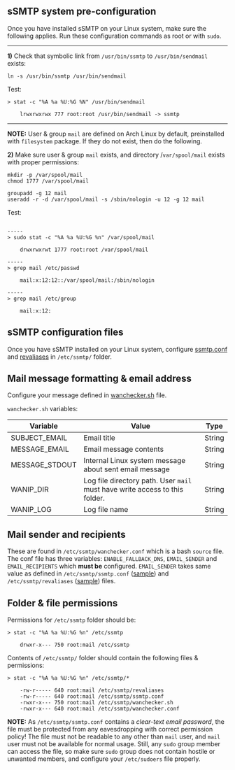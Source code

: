 ## sSMTP system pre-configuration

Once you have installed sSMTP on your Linux system, make sure the following applies. Run these configuration commands as root or with `sudo`.

----------

**1)** Check that symbolic link from `/usr/bin/ssmtp` to `/usr/bin/sendmail` exists:

```
ln -s /usr/bin/ssmtp /usr/bin/sendmail
```

Test:

```
> stat -c "%A %a %U:%G %N" /usr/bin/sendmail

    lrwxrwxrwx 777 root:root /usr/bin/sendmail -> ssmtp
```

----------

**NOTE:** User & group `mail` are defined on Arch Linux by default, preinstalled with `filesystem` package. If they do not exist, then do the following.

**2)** Make sure user & group `mail` exists, and directory /`var/spool/mail` exists with proper permissions:

```
mkdir -p /var/spool/mail
chmod 1777 /var/spool/mail

groupadd -g 12 mail
useradd -r -d /var/spool/mail -s /sbin/nologin -u 12 -g 12 mail
```

Test:

```

-----
> sudo stat -c "%A %a %U:%G %n" /var/spool/mail

    drwxrwxrwt 1777 root:root /var/spool/mail

-----
> grep mail /etc/passwd

    mail:x:12:12::/var/spool/mail:/sbin/nologin

-----
> grep mail /etc/group

    mail:x:12:
```

## sSMTP configuration files

Once you have sSMTP installed on your Linux system, configure [ssmtp.conf](ssmtp.conf) and [revaliases](revaliases) in `/etc/ssmtp/` folder.

## Mail message formatting & email address

Configure your message defined in [wanchecker.sh](wanchecker.sh) file.

`wanchecker.sh` variables:

|     Variable     |                                    Value                                    |    Type    |
|------------------|-----------------------------------------------------------------------------|------------|
| SUBJECT_EMAIL    | Email title                                                                 | String     |
| MESSAGE_EMAIL    | Email message contents                                                      | String     |
| MESSAGE_STDOUT   | Internal Linux system message about sent email message                      | String     |
| WANIP_DIR        | Log file directory path. User `mail` must have write access to this folder. | String     |
| WANIP_LOG        | Log file name                                                               | String     |

## Mail sender and recipients

These are found in `/etc/ssmtp/wanchecker.conf` which is a bash `source` file.
The conf file has three variables: `ENABLE_FALLBACK_DNS`, `EMAIL_SENDER` and `EMAIL_RECIPIENTS` which **must be** configured. `EMAIL_SENDER` takes same value as defined in `/etc/ssmtp/ssmtp.conf` ([sample](ssmtp.conf)) and `/etc/ssmtp/revaliases` ([sample](revaliases)) files.

## Folder & file permissions

Permissions for `/etc/ssmtp` folder should be:

```
> stat -c "%A %a %U:%G %n" /etc/ssmtp

    drwxr-x--- 750 root:mail /etc/ssmtp
```

Contents of `/etc/ssmtp/` folder should contain the following files & permissions:

```
> stat -c "%A %a %U:%G %n" /etc/ssmtp/*

    -rw-r----- 640 root:mail /etc/ssmtp/revaliases
    -rw-r----- 640 root:mail /etc/ssmtp/ssmtp.conf
    -rwxr-x--- 750 root:mail /etc/ssmtp/wanchecker.sh
    -rwxr-x--- 640 root:mail /etc/ssmtp/wanchecker.conf
```

**NOTE:** As `/etc/ssmtp/ssmtp.conf` contains a _clear-text email password_, the file must be protected from any eavesdropping with correct permission policy! The file must not be readable to any other than `mail` user, and `mail` user must not be available for normal usage. Still, any `sudo` group member can access the file, so make sure `sudo` group does not contain hostile or unwanted members, and configure your `/etc/sudoers` file properly.
